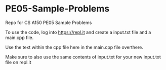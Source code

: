 # PE05-Sample-Problems
Repo for CS A150 PE05 Sample Problems


To use the code, log into https://repl.it and create a input.txt file and a main.cpp file.

Use the text within the cpp file here in the main.cpp file overthere.

Make sure to also use the same contents of input.txt for your new input.txt file on repl.it

